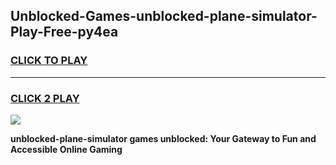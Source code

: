
## Unblocked-Games-unblocked-plane-simulator-Play-Free-py4ea
<h3>
<a href="https://premium76.site?title=unblocked-plane-simulator&ref=20M">CLICK TO PLAY</a></h3>
<hr>

<h3>
<a href="https://premium76.site?title=unblocked-plane-simulator&ref=20M">CLICK 2 PLAY</a>
  
</h3>

<a href="https://premium76.site?title=unblocked-plane-simulator&ref=19M"><img src="https://clearcache.store/games.png"></a>


**unblocked-plane-simulator games unblocked: Your Gateway to Fun and Accessible Online Gaming**

